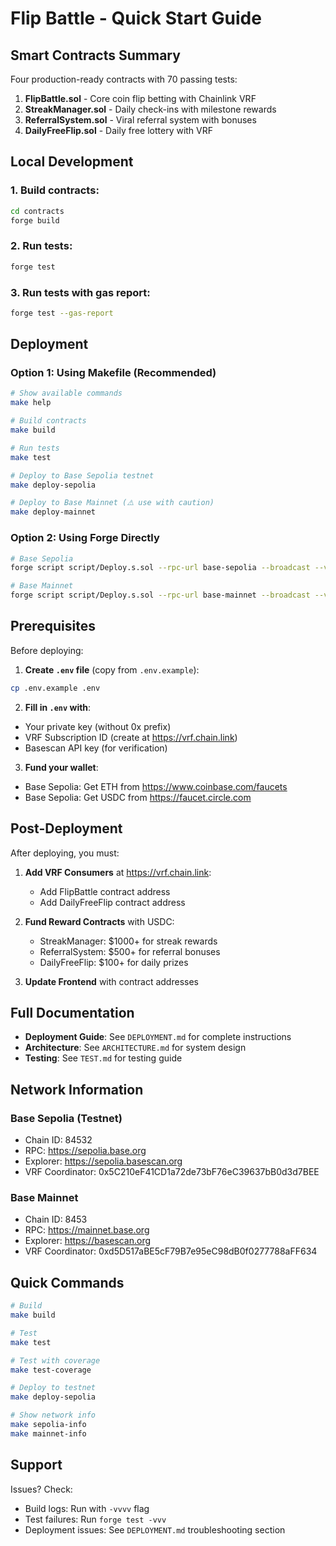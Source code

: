 # Flip Battle - Quick Start Guide

## Smart Contracts Summary

Four production-ready contracts with 70 passing tests:

1. **FlipBattle.sol** - Core coin flip betting with Chainlink VRF
2. **StreakManager.sol** - Daily check-ins with milestone rewards
3. **ReferralSystem.sol** - Viral referral system with bonuses
4. **DailyFreeFlip.sol** - Daily free lottery with VRF

## Local Development

### 1. Build contracts:
```bash
cd contracts
forge build
```

### 2. Run tests:
```bash
forge test
```

### 3. Run tests with gas report:
```bash
forge test --gas-report
```

## Deployment

### Option 1: Using Makefile (Recommended)

```bash
# Show available commands
make help

# Build contracts
make build

# Run tests
make test

# Deploy to Base Sepolia testnet
make deploy-sepolia

# Deploy to Base Mainnet (⚠️ use with caution)
make deploy-mainnet
```

### Option 2: Using Forge Directly

```bash
# Base Sepolia
forge script script/Deploy.s.sol --rpc-url base-sepolia --broadcast --verify

# Base Mainnet
forge script script/Deploy.s.sol --rpc-url base-mainnet --broadcast --verify
```

## Prerequisites

Before deploying:

1. **Create `.env` file** (copy from `.env.example`):
```bash
cp .env.example .env
```

2. **Fill in `.env` with**:
- Your private key (without 0x prefix)
- VRF Subscription ID (create at https://vrf.chain.link)
- Basescan API key (for verification)

3. **Fund your wallet**:
- Base Sepolia: Get ETH from https://www.coinbase.com/faucets
- Base Sepolia: Get USDC from https://faucet.circle.com

## Post-Deployment

After deploying, you must:

1. **Add VRF Consumers** at https://vrf.chain.link:
   - Add FlipBattle contract address
   - Add DailyFreeFlip contract address

2. **Fund Reward Contracts** with USDC:
   - StreakManager: $1000+ for streak rewards
   - ReferralSystem: $500+ for referral bonuses
   - DailyFreeFlip: $100+ for daily prizes

3. **Update Frontend** with contract addresses

## Full Documentation

- **Deployment Guide**: See `DEPLOYMENT.md` for complete instructions
- **Architecture**: See `ARCHITECTURE.md` for system design
- **Testing**: See `TEST.md` for testing guide

## Network Information

### Base Sepolia (Testnet)
- Chain ID: 84532
- RPC: https://sepolia.base.org
- Explorer: https://sepolia.basescan.org
- VRF Coordinator: 0x5C210eF41CD1a72de73bF76eC39637bB0d3d7BEE

### Base Mainnet
- Chain ID: 8453
- RPC: https://mainnet.base.org
- Explorer: https://basescan.org
- VRF Coordinator: 0xd5D517aBE5cF79B7e95eC98dB0f0277788aFF634

## Quick Commands

```bash
# Build
make build

# Test
make test

# Test with coverage
make test-coverage

# Deploy to testnet
make deploy-sepolia

# Show network info
make sepolia-info
make mainnet-info
```

## Support

Issues? Check:
- Build logs: Run with `-vvvv` flag
- Test failures: Run `forge test -vvv`
- Deployment issues: See `DEPLOYMENT.md` troubleshooting section
